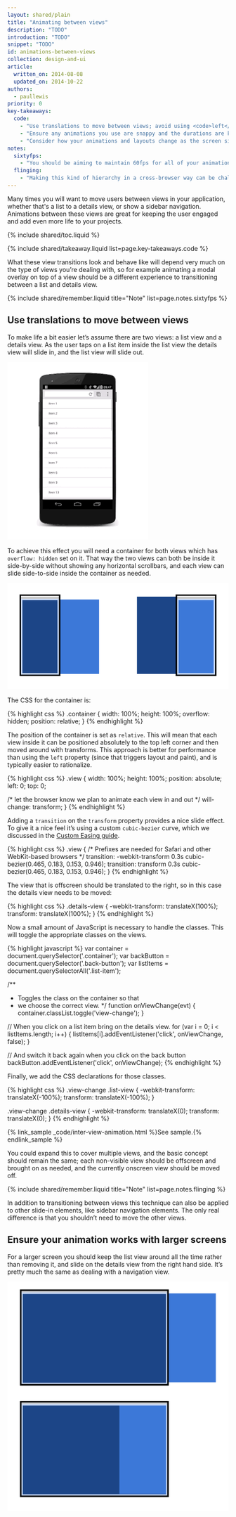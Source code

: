 ```yaml
---
layout: shared/plain
title: "Animating between views"
description: "TODO"
introduction: "TODO"
snippet: "TODO"
id: animations-between-views
collection: design-and-ui
article:
  written_on: 2014-08-08
  updated_on: 2014-10-22
authors:
  - paullewis
priority: 0
key-takeaways:
  code:
    - "Use translations to move between views; avoid using <code>left</code>, <code>top</code> or any other property that triggers layout."
    - "Ensure any animations you use are snappy and the durations are kept short."
    - "Consider how your animations and layouts change as the screen sizes go up; what works for a smaller screen may look odd when used in a desktop context."
notes:
  sixtyfps:
    - "You should be aiming to maintain 60fps for all of your animations. That way your users will not experience stuttering animations that pull them out of their experience. Ensure that any animating element has will-change set for anything you plan to change well ahead of the animation starting. For view transitions, it’s highly likely you will want to use <code>will-change: transform</code>."
  flinging:
    - "Making this kind of hierarchy in a cross-browser way can be challenging. For example, iOS requires an additional CSS property, <code>-webkit-overflow-scrolling: touch</code>, to ‘reenable’ fling scrolling, but you don’t get to control which axis that’s for, as you can with the standard overflow property. Be sure to test your implementation across a range of devices!"
---
```


<div class="intro">
  Many times you will want to move users between views in your application, 
  whether that's a list to a details view, or show a sidebar navigation. 
  Animations between these views are great for keeping the user engaged and add
  even more life to your projects.
</div>

{% include shared/toc.liquid %}

{% include shared/takeaway.liquid list=page.key-takeaways.code %}

What these view transitions look and behave like will depend very much on the type of views you’re dealing with, so for example animating a modal overlay on top of a view should be a different experience to transitioning between a list and details view.

{% include shared/remember.liquid title="Note" list=page.notes.sixtyfps %}

## Use translations to move between views

To make life a bit easier let’s assume there are two views: a list view and a details view. As the user taps on a list item inside the list view the details view will slide in, and the list view will slide out.

<img src="imgs/gifs/view-translate.gif" alt="Translating between two views" />

To achieve this effect you will need a container for both views which has `overflow: hidden` set on it. That way the two views can both be inside it side-by-side without showing any horizontal scrollbars, and each view can slide side-to-side inside the container as needed.

<img src="imgs/container-two-views.svg" alt="View hierarchy." />

The CSS for the container is:

{% highlight css %}
.container {
  width: 100%;
  height: 100%;
  overflow: hidden;
  position: relative;
}
{% endhighlight %}

The position of the container is set as `relative`. This will mean that each view inside it can be positioned absolutely to the top left corner and then moved around with transforms. This approach is better for performance than using the `left` property (since that triggers layout and paint), and is typically easier to rationalize.

{% highlight css %}
.view {
  width: 100%;
  height: 100%;
  position: absolute;
  left: 0;
  top: 0;

  /* let the browser know we plan to animate
     each view in and out */
  will-change: transform;
}
{% endhighlight %}

Adding a `transition` on the `transform` property provides a nice slide effect. To give it a nice feel it’s using a custom `cubic-bezier` curve, which we discussed in the [Custom Easing guide](custom-easing.html).

{% highlight css %}
.view {
  /* Prefixes are needed for Safari and other WebKit-based browsers */
  transition: -webkit-transform 0.3s cubic-bezier(0.465, 0.183, 0.153, 0.946);
  transition: transform 0.3s cubic-bezier(0.465, 0.183, 0.153, 0.946);
}
{% endhighlight %}

The view that is offscreen should be translated to the right, so in this case the details view needs to be moved:

{% highlight css %}
.details-view {
  -webkit-transform: translateX(100%);
  transform: translateX(100%);
}
{% endhighlight %}

Now a small amount of JavaScript is necessary to handle the classes. This will toggle the appropriate classes on the views.

{% highlight javascript %}
var container = document.querySelector('.container');
var backButton = document.querySelector('.back-button');
var listItems = document.querySelectorAll('.list-item');

/**
 * Toggles the class on the container so that
 * we choose the correct view.
 */
function onViewChange(evt) {
  container.classList.toggle('view-change');
}

// When you click on a list item bring on the details view.
for (var i = 0; i < listItems.length; i++) {
  listItems[i].addEventListener('click', onViewChange, false);
}

// And switch it back again when you click on the back button
backButton.addEventListener('click', onViewChange);
{% endhighlight %}

Finally, we add the CSS declarations for those classes.

{% highlight css %}
.view-change .list-view {
  -webkit-transform: translateX(-100%);
  transform: translateX(-100%);
}

.view-change .details-view {
  -webkit-transform: translateX(0);
  transform: translateX(0);
}
{% endhighlight %}

{% link_sample _code/inter-view-animation.html %}See sample.{% endlink_sample %}

You could expand this to cover multiple views, and the basic concept should remain the same; each non-visible view should be offscreen and brought on as needed, and the currently onscreen view should be moved off.

{% include shared/remember.liquid title="Note" list=page.notes.flinging %}

In addition to transitioning between views this technique can also be applied to other slide-in elements, like sidebar navigation elements. The only real difference is that you shouldn’t need to move the other views.

## Ensure your animation works with larger screens

For a larger screen you should keep the list view around all the time rather than removing it, and slide on the details view from the right hand side. It’s pretty much the same as dealing with a navigation view.

<img src="imgs/container-two-views-ls.svg" alt="View hierarchy on a large screen." />
